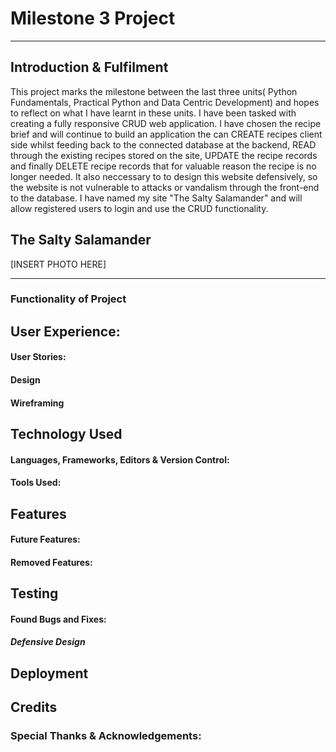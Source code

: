# Milestone 3 Project
***
## Introduction &amp; Fulfilment
This project marks the milestone between the last three units( Python Fundamentals, Practical Python and Data Centric Development) and hopes to reflect on what I have learnt in these units. I have been tasked with creating a fully responsive CRUD web application. I have chosen the recipe brief and will continue to build an application the can CREATE recipes client side whilst feeding back to the connected database at the backend, READ through the existing recipes stored on the site, UPDATE the recipe records and finally DELETE recipe records that for valuable reason the recipe is no longer needed. It also neccessary to to design this website defensively, so the website is not vulnerable to attacks or vandalism through the front-end to the database. I have named my site "The Salty Salamander" and will allow registered users to login and use the CRUD functionality.

## The Salty Salamander

[INSERT PHOTO HERE]

***

### Functionality of Project


## User Experience:

#### User Stories:

#### Design

#### Wireframing

## Technology Used

#### Languages, Frameworks, Editors & Version Control:

#### Tools Used:

## Features

#### Future Features:

#### Removed Features:

## Testing

#### Found Bugs and Fixes:

##### Defensive Design

## Deployment

## Credits

### Special Thanks & Acknowledgements:
